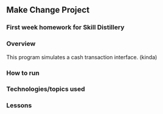 ## Make Change Project

### First week homework for Skill Distillery

### Overview

This program simulates a cash transaction interface. (kinda)
### How to run

### Technologies/topics used

### Lessons
